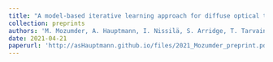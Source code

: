 ```yaml
---
title: "A model-based iterative learning approach for diffuse optical tomography"
collection: preprints
authors: 'M. Mozumder, A. Hauptmann, I. Nissilä, S. Arridge, T. Tarvainen'
date: 2021-04-21
paperurl: 'http://asHauptmann.github.io/files/2021_Mozumder_preprint.pdf'
---
```

